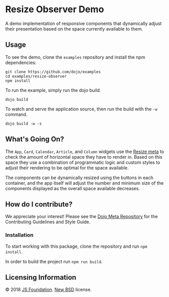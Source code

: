 # Resize Observer Demo

A demo implementation of responsive components that dynamically adjust
their presentation based on the space currently available to them.

## Usage

To see the demo, clone the `examples` repository and install the npm dependencies:

```
git clone https://github.com/dojo/examples
cd examples/resize-observer
npm install
```

To run the example, simply run the dojo build.

```
dojo build
```

To watch and serve the application source, then run the build with the `-w` command.

```
dojo build -w -s
```

## What's Going On?

The `App`, `Card`, `Calendar`, `Article`, and `Column` widgets
use the [Resize meta](https://github.com/dojo/widget-core#resize) to
check the amount of horizontal space they have to render in. Based on
this space they use a combination of programmatic logic and custom
styles to adjust their rendering to be optimal for the space available.

The components can be dynamically resized using the buttons in each
container, and the app itself will adjust the number and minimum size
of the components displayed as the overall space available decreases.

## How do I contribute?

We appreciate your interest! Please see the [Dojo Meta Repository](https://github.com/dojo/meta#readme) for the Contributing Guidelines and Style Guide.

### Installation

To start working with this package, clone the repository and run `npm install`.

In order to build the project run `npm run build`.

## Licensing Information

© 2018 [JS Foundation](https://js.foundation/). [New BSD](http://opensource.org/licenses/BSD-3-Clause) license.
